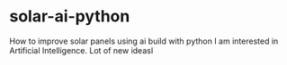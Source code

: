# solar-ai-python
How to improve solar panels using ai build with python
I am interested in Artificial Intelligence. Lot of new ideasI
